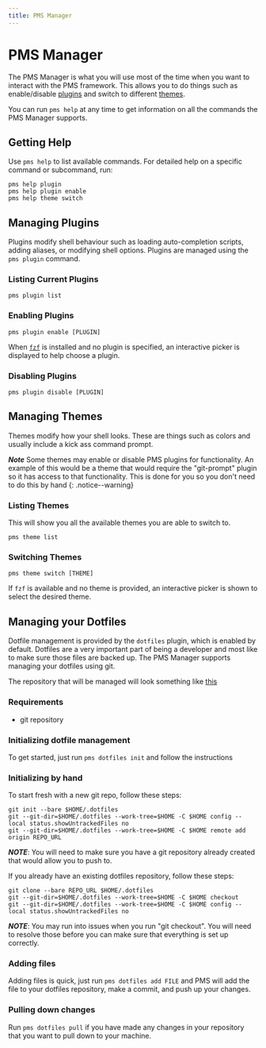 ```yaml
---
title: PMS Manager
---
```


# PMS Manager

The PMS Manager is what you will use most of the time when you want to interact with the PMS framework. This allows you to do things such as enable/disable [plugins](https://github.com/JoshuaEstes/pms/blob/main/pms/plugins.html) and switch to different [themes](https://github.com/JoshuaEstes/pms/blob/main/pms/themes.html).

You can run `pms help` at any time to get information on all the commands the PMS Manager supports.

## Getting Help

Use `pms help` to list available commands. For detailed help on a specific command or subcommand, run:

```shell
pms help plugin
pms help plugin enable
pms help theme switch
```

## Managing Plugins

Plugins modify shell behaviour such as loading auto-completion scripts, adding aliases, or modifying shell options. Plugins are managed using the `pms plugin` command.

### Listing Current Plugins

```shell
pms plugin list
```

### Enabling Plugins

```shell
pms plugin enable [PLUGIN]
```

When [`fzf`](https://github.com/junegunn/fzf) is installed and no plugin is
specified, an interactive picker is displayed to help choose a plugin.

### Disabling Plugins

```shell
pms plugin disable [PLUGIN]
```

## Managing Themes

Themes modify how your shell looks. These are things such as colors and usually include a kick ass command prompt.

_**Note**_ Some themes may enable or disable PMS plugins for functionality. An example of this would be a theme that would require the "git-prompt" plugin so it has access to that functionality. This is done for you so you don't need to do this by hand {: .notice--warning}

### Listing Themes

This will show you all the available themes you are able to switch to.

```shell
pms theme list
```

### Switching Themes

```shell
pms theme switch [THEME]
```

If `fzf` is available and no theme is provided, an interactive picker is shown
to select the desired theme.

## Managing your Dotfiles

Dotfile management is provided by the `dotfiles` plugin, which is enabled by default. Dotfiles are a very important part of being a developer and most like to make sure those files are backed up. The PMS Manager supports managing your dotfiles using git.

The repository that will be managed will look something like [this](https://github.com/JoshuaEstes/dotfiles)

### Requirements

* git repository

### Initializing dotfile management

To get started, just run `pms dotfiles init` and follow the instructions

### Initializing by hand

To start fresh with a new git repo, follow these steps:

```
git init --bare $HOME/.dotfiles
git --git-dir=$HOME/.dotfiles --work-tree=$HOME -C $HOME config --local status.showUntrackedFiles no
git --git-dir=$HOME/.dotfiles --work-tree=$HOME -C $HOME remote add origin REPO_URL
```

_**NOTE**_: You will need to make sure you have a git repository already created that would allow you to push to.

If you already have an existing dotfiles repository, follow these steps:

```
git clone --bare REPO_URL $HOME/.dotfiles
git --git-dir=$HOME/.dotfiles --work-tree=$HOME -C $HOME checkout
git --git-dir=$HOME/.dotfiles --work-tree=$HOME -C $HOME config --local status.showUntrackedFiles no
```

_**NOTE**_: You may run into issues when you run "git checkout". You will need to resolve those before you can make sure that everything is set up correctly.

### Adding files

Adding files is quick, just run `pms dotfiles add FILE` and PMS will add the file to your dotfiles repository, make a commit, and push up your changes.

### Pulling down changes

Run `pms dotfiles pull` if you have made any changes in your repository that you want to pull down to your machine.
